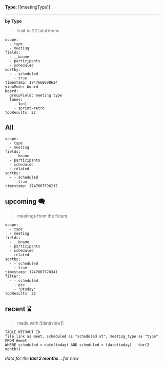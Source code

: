 **Type**: [[meetingType]]
___

**by Type**
> limit to 22 total items

```set
scope:
  - type
  - meeting
fields:
  - __bname
  - participants
  - scheduled
sortby:
  - - scheduled
    - true
timestamp: 1747668008624
viewMode: board
board:
  groupField: meeting type
  lanes:
    - 1on1
    - sprint-retro
topResults: 22

```

## All

```set
scope:
  - type
  - meeting
fields:
  - __bname
  - participants
  - scheduled
  - related
sortby:
  - - scheduled
    - true
timestamp: 1747667796217

```
## upcoming 🗨
> meetings from the future

```set
scope:
  - type
  - meeting
fields:
  - __bname
  - participants
  - scheduled
  - related
sortby:
  - - scheduled
    - true
timestamp: 1747667770341
filter:
  - - scheduled
    - gte
    - "@today"
topResults: 22

```

## recent ⌛
> made with [[dataview]]

```dataview
TABLE WITHOUT ID
file.link as meet, scheduled as "scheduled at", meeting_type as "type"
FROM #meet 
WHERE scheduled < date(today) AND scheduled > (date(today) - dur(2 month))
```
*data for the **last 2 months** ...for now*
